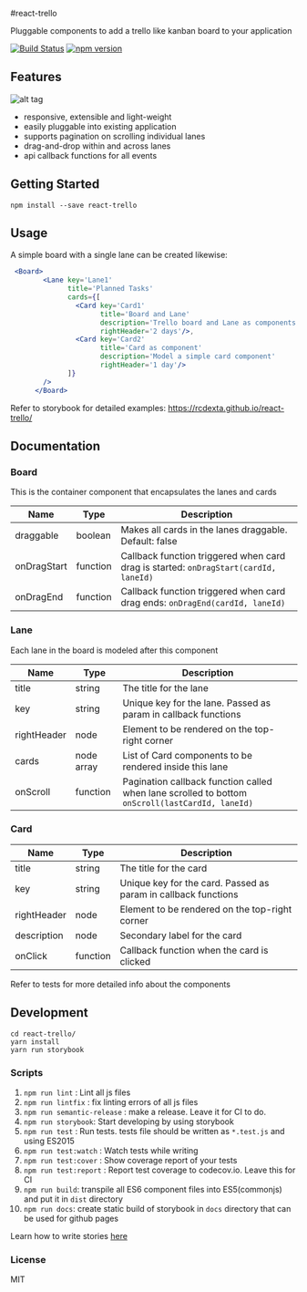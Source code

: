 #react-trello

Pluggable components to add a trello like kanban board to your application

[![Build Status](https://travis-ci.org/rcdexta/react-trello.svg?branch=master)](https://travis-ci.org/rcdexta/react-trello)
[![npm version](https://badge.fury.io/js/react-trello.svg)](https://badge.fury.io/js/react-trello)

## Features

![alt tag](https://github.com/rcdexta/react-trello/raw/master/react-trello.gif)

* responsive, extensible and light-weight
* easily pluggable into existing application
* supports pagination on scrolling individual lanes
* drag-and-drop within and across lanes
* api callback functions for all events 

## Getting Started

```
npm install --save react-trello
```

## Usage

A simple board with a single lane can be created likewise:

```jsx
 <Board>
        <Lane key='Lane1'
              title='Planned Tasks'
              cards={[
                <Card key='Card1'
                      title='Board and Lane'
                      description='Trello board and Lane as components'
                      rightHeader='2 days'/>,
                <Card key='Card2'
                      title='Card as component'
                      description='Model a simple card component'
                      rightHeader='1 day'/>
              ]}
        />
      </Board>
```

Refer to storybook for detailed examples: https://rcdexta.github.io/react-trello/

## Documentation

### Board

This is the container component that encapsulates the lanes and cards

| Name        | Type     | Description                              |
| ----------- | -------- | ---------------------------------------- |
| draggable   | boolean  | Makes all cards in the lanes draggable. Default: false   |
| onDragStart | function | Callback function triggered when card drag is started: `onDragStart(cardId, laneId)` |
| onDragEnd   | function | Callback function triggered when card drag ends: `onDragEnd(cardId, laneId)` |

### Lane

Each lane in the board is modeled after this component

| Name        | Type       | Description                              |
| ----------- | ---------- | ---------------------------------------- |
| title       | string     | The title for the lane                   |
| key         | string     | Unique key for the lane. Passed as param in callback functions |
| rightHeader | node       | Element to be rendered on the top-right corner |
| cards       | node array | List of Card components to be rendered inside this lane |
| onScroll    | function   | Pagination callback function called when lane scrolled to bottom `onScroll(lastCardId, laneId)` |

###  Card

| Name        | Type     | Description                              |
| ----------- | -------- | ---------------------------------------- |
| title       | string   | The title for the card                   |
| key         | string   | Unique key for the card. Passed as param in callback functions |
| rightHeader | node     | Element to be rendered on the top-right corner |
| description | node     | Secondary label for the card             |
| onClick     | function | Callback function when the card is clicked |

Refer to tests for more detailed info about the components

## Development

```
cd react-trello/
yarn install
yarn run storybook
```

### Scripts

1. `npm run lint` : Lint all js files
2. `npm run lintfix` : fix linting errors of all js files
3. `npm run semantic-release` : make a release. Leave it for CI to do.
4. `npm run storybook`: Start developing by using storybook
5. `npm run test` : Run tests. tests file should be written as `*.test.js` and using ES2015
6. `npm run test:watch` : Watch tests while writing
7. `npm run test:cover` : Show coverage report of your tests
8. `npm run test:report` : Report test coverage to codecov.io. Leave this for CI
9. `npm run build`: transpile all ES6 component files into ES5(commonjs) and put it in `dist` directory
10. `npm run docs`: create static build of storybook in `docs` directory that can be used for github pages

Learn how to write stories [here](https://getstorybook.io/docs/basics/writing-stories)

### License
MIT


